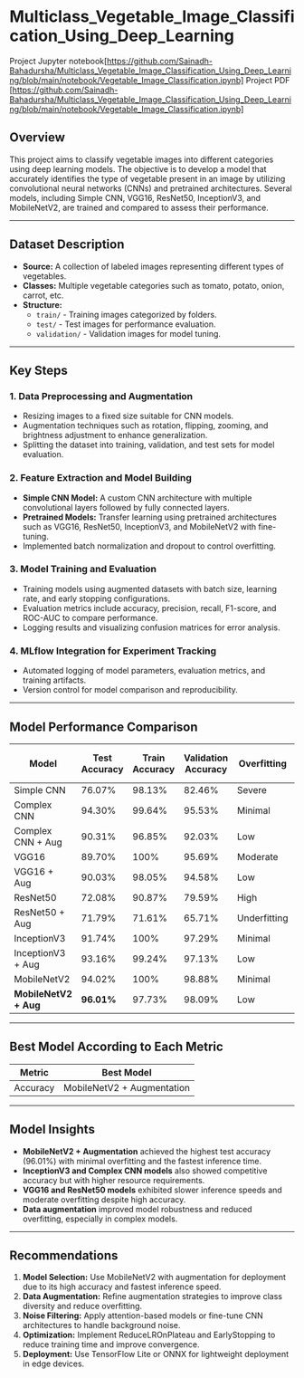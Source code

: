 # Multiclass_Vegetable_Image_Classification_Using_Deep_Learning
Project Jupyter notebook[https://github.com/Sainadh-Bahadursha/Multiclass_Vegetable_Image_Classification_Using_Deep_Learning/blob/main/notebook/Vegetable_Image_Classification.ipynb]
Project PDF [https://github.com/Sainadh-Bahadursha/Multiclass_Vegetable_Image_Classification_Using_Deep_Learning/blob/main/notebook/Vegetable_Image_Classification.ipynb] 
## **Overview**  
This project aims to classify vegetable images into different categories using deep learning models. The objective is to develop a model that accurately identifies the type of vegetable present in an image by utilizing convolutional neural networks (CNNs) and pretrained architectures. Several models, including Simple CNN, VGG16, ResNet50, InceptionV3, and MobileNetV2, are trained and compared to assess their performance.  

---  

## **Dataset Description**  
- **Source:** A collection of labeled images representing different types of vegetables.  
- **Classes:** Multiple vegetable categories such as tomato, potato, onion, carrot, etc.  
- **Structure:**  
  - `train/` - Training images categorized by folders.  
  - `test/` - Test images for performance evaluation.  
  - `validation/` - Validation images for model tuning.  

---  

## **Key Steps**  

### 1. **Data Preprocessing and Augmentation**  
- Resizing images to a fixed size suitable for CNN models.  
- Augmentation techniques such as rotation, flipping, zooming, and brightness adjustment to enhance generalization.  
- Splitting the dataset into training, validation, and test sets for model evaluation.  

### 2. **Feature Extraction and Model Building**  
- **Simple CNN Model:** A custom CNN architecture with multiple convolutional layers followed by fully connected layers.  
- **Pretrained Models:** Transfer learning using pretrained architectures such as VGG16, ResNet50, InceptionV3, and MobileNetV2 with fine-tuning.  
- Implemented batch normalization and dropout to control overfitting.  

### 3. **Model Training and Evaluation**  
- Training models using augmented datasets with batch size, learning rate, and early stopping configurations.  
- Evaluation metrics include accuracy, precision, recall, F1-score, and ROC-AUC to compare performance.  
- Logging results and visualizing confusion matrices for error analysis.  

### 4. **MLflow Integration for Experiment Tracking**  
- Automated logging of model parameters, evaluation metrics, and training artifacts.  
- Version control for model comparison and reproducibility.  

---  

## **Model Performance Comparison**  

| **Model**               | **Test Accuracy** | **Train Accuracy** | **Validation Accuracy** | **Overfitting** | **Inference Speed** | **Epochs** | **Training Time (min)** |  
|--------------------------|-------------------|--------------------|------------------------|------------------|---------------------|------------|--------------------|  
| Simple CNN               | 76.07%            | 98.13%             | 82.46%                 | Severe           | Fast                | 10         | 25                 |  
| Complex CNN              | 94.30%            | 99.64%             | 95.53%                 | Minimal          | Moderate            | 51         | 170                |  
| Complex CNN + Aug        | 90.31%            | 96.85%             | 92.03%                 | Low              | Moderate            | 58         | 160                |  
| VGG16                    | 89.70%            | 100%               | 95.69%                 | Moderate         | Slow                | 43         | 320                |  
| VGG16 + Aug              | 90.03%            | 98.05%             | 94.58%                 | Low              | Slow                | 20         | 320                |  
| ResNet50                 | 72.08%            | 90.87%             | 79.59%                 | High             | Moderate            | 48         | 135                |  
| ResNet50 + Aug           | 71.79%            | 71.61%             | 65.71%                 | Underfitting     | Moderate            | 20         | 60                 |  
| InceptionV3              | 91.74%            | 100%               | 97.29%                 | Minimal          | Slow                | 50         | 97                 |  
| InceptionV3 + Aug        | 93.16%            | 99.24%             | 97.13%                 | Low              | Slow                | 20         | 45                 |  
| MobileNetV2              | 94.02%            | 100%               | 98.88%                 | Minimal          | Fast                | 50         | 42                 |  
| **MobileNetV2 + Aug**    | **96.01%**        | 97.73%             | 98.09%                 | Low              | **Fastest**          | 20         | 19                 |  

---  

## **Best Model According to Each Metric**  

| **Metric**                | **Best Model**                  |
|---------------------------|---------------------------------|
| Accuracy                   | MobileNetV2 + Augmentation     |

---  

## **Model Insights**  
- **MobileNetV2 + Augmentation** achieved the highest test accuracy (96.01%) with minimal overfitting and the fastest inference time.  
- **InceptionV3 and Complex CNN models** also showed competitive accuracy but with higher resource requirements.  
- **VGG16 and ResNet50 models** exhibited slower inference speeds and moderate overfitting despite high accuracy.  
- **Data augmentation** improved model robustness and reduced overfitting, especially in complex models.  

---  

## **Recommendations**  
1. **Model Selection:** Use MobileNetV2 with augmentation for deployment due to its high accuracy and fastest inference speed.  
2. **Data Augmentation:** Refine augmentation strategies to improve class diversity and reduce overfitting.  
3. **Noise Filtering:** Apply attention-based models or fine-tune CNN architectures to handle background noise.  
4. **Optimization:** Implement ReduceLROnPlateau and EarlyStopping to reduce training time and improve convergence.  
5. **Deployment:** Use TensorFlow Lite or ONNX for lightweight deployment in edge devices.

